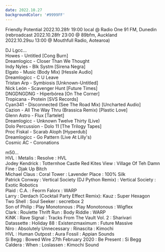 ```yaml
---
date: 2022.10.27
backgroundColor: '#9999FF'
---
```


Friendly Potential 2022.10.28fr 19:00 local @ Radio One 91 FM, Dunedin  
(rebroadcast 2022.10.28fr 23:00 @ 89bfm, Auckland  
2022.10.29su 13:00 @ Mouthfull Radio, Aotearoa)  

DJ Lgcc...  
Howes - Untitled \[Cong Burn\]  
Dreamlogicc - Closer Than We Thought  
Indy Nyles - Blk Systm \[Sirena Negra\]  
Elgato - Music (Body Mix) \[Hessle Audio\]  
Dreamlogicc - C U Leave  
Tristan Arp - Symbiosis \[Unknown-Untitled\]  
Nick León - Scavenger Hunt \[Future Times\]  
DNGDNGDNG - Hiperbórea \[On The Corner\]  
Tropicana - Protein \[SVS Records\]  
Cyan341 - Disconnected (See The Road Mix) \[Uncharted Audio\]  
Cazion - All The Way Thru (Brassica Remix) \[Plastic Love\]  
Glenn Astro - Flux \[Tartelet\]  
Dreamlogicc - Unknown Twelve Thirty (Live)  
Dolo Percussion - Dolo 11 \[The Trilogy Tapes\]  
Proc Fiskal - Scarab Aloph \[Hyperdub\]  
Dreamlogicc - Go Pattern (Live At Lilly's)  
Cosmic AC - Coronations  

m50...  
HVL : Metalis : Resolve : HVL  
Jodey Kendrick : Totternhoe Castle Red Kites View : Village Of Teh Damn Fine : Djak Up Bitch  
Michael Claus : Coral Tower : Lavender Place : 100% Silk  
Patrick Conway : Vertical Society (DJ Python Remix) : Vertical Society : Exotic Robotics  
Plaid : C.A. : Feorm Falorx : WARP  
Larry : Derdach (Cocktail Party Effect Remix): Kauz : Super Hexagon  
Two Shell : Soul Seeker : secretbox 2  
Son of Philip : Play Monotonous : Play Monotonous : Wigflex  
Clark : Roulette Thrift Run : Body Riddle : WARP  
KiNK : Rave Signal : Tracks From The Vault Vol. 2 : Sharivari  
Datassette : Holiday 88 : Existenzmaximum : Future Massive  
Niro : Absolutely Unnecessary : Rinascita : Kimochi  
HVL : Human Outpost : Aura Fossil : Appian Sounds  
Si Begg : Bowed Wire 27th February 2020 : Be Present : Si Begg  
Caldera : When : Loslassen : Kimochi Sound